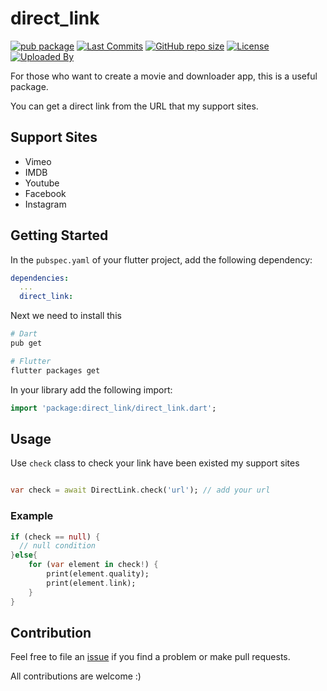 # direct_link

[![pub package](https://img.shields.io/pub/v/direct_link.svg?logo=dart&logoColor=00b9fc)](https://pub.dev/packages/direct_link)
[![Last Commits](https://img.shields.io/github/last-commit/thitlwincoder/direct_link?logo=git&logoColor=white)](https://github.com/thitlwincoder/direct_link/commits/master)
[![GitHub repo size](https://img.shields.io/github/repo-size/thitlwincoder/direct_link)](https://github.com/thitlwincoder/direct_link)
[![License](https://img.shields.io/github/license/thitlwincoder/direct_link?logo=open-source-initiative&logoColor=green)](https://github.com/thitlwincoder/direct_link/blob/master/LICENSE)
<br>
[![Uploaded By](https://img.shields.io/badge/uploaded%20by-thitlwincoder-blue)](https://github.com/thitlwincoder)

For those who want to create a movie and downloader app, this is a useful package.

You can get a direct link from the URL that my support sites.

## Support Sites

- Vimeo
- IMDB
- Youtube
- Facebook
- Instagram

## Getting Started

In the `pubspec.yaml` of your flutter project, add the following dependency:

```yaml
dependencies:
  ...
  direct_link:
```

Next we need to install this

```sh
# Dart
pub get

# Flutter
flutter packages get
```

In your library add the following import:

```dart
import 'package:direct_link/direct_link.dart';
```

## Usage

Use `check` class to check your link have been existed my support sites

```dart

var check = await DirectLink.check('url'); // add your url
```

### Example

```dart
if (check == null) {
  // null condition
}else{
    for (var element in check!) {
        print(element.quality);
        print(element.link);
    }
}

```

## Contribution

Feel free to file an [issue](https://github.com/thitlwincoder/direct_link/issues/new) if you find a problem or make pull requests.

All contributions are welcome :)
